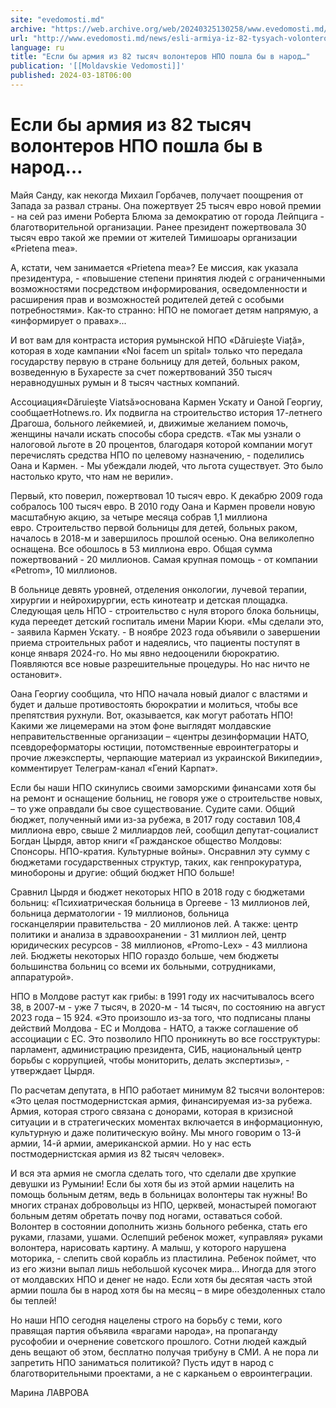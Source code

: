 ```yaml
---
site: "evedomosti.md"
archive: "https://web.archive.org/web/20240325130258/www.evedomosti.md/news/esli-armiya-iz-82-tysyach-volonterov-npo-poshla-v-narod"
url: "http://www.evedomosti.md/news/esli-armiya-iz-82-tysyach-volonterov-npo-poshla-v-narod"
language: ru
title: "Если бы армия из 82 тысяч волонтеров НПО пошла бы в народ…"
publication: '[[Moldavskie Vedomosti]]'
published: 2024-03-18T06:00
---
```


# Если бы армия из 82 тысяч волонтеров НПО пошла бы в народ…

Майя Санду, как некогда Михаил Горбачев, получает поощрения от Запада за развал страны. Она пожертвует 25 тысяч евро новой премии - на сей раз имени Роберта Блюма за демократию от города Лейпцига - благотворительной организации. Ранее президент пожертвовала 30 тысяч евро такой же премии от жителей Тимишоары организации «Prietena mea».

А, кстати, чем занимается «Prietena mea»? Ее миссия, как указала президентура, - «повышение степени принятия людей с ограниченными возможностями посредством информирования, осведомленности и расширения прав и возможностей родителей детей с особыми потребностями». Как-то странно: НПО не помогает детям напрямую, а «информирует о правах»...

И вот вам для контраста история румынской НПО «Dăruiește Viață», которая в ходе кампании «Noi facem un spital» только что передала государству первую в стране больницу для детей, больных раком, возведенную в Бухаресте за счет пожертвований 350 тысяч неравнодушных румын и 8 тысяч частных компаний.

Ассоциация«Dăruieşte Viatsă»основана Кармен Ускату и Оаной Георгиу, сообщаетHotnews.ro. Их подвигла на строительство история 17-летнего Драгоша, больного лейкемией, и, движимые желанием помочь, женщины начали искать способы сбора средств. «Так мы узнали о налоговой льготе в 20 процентов, благодаря которой компании могут перечислять средства НПО по целевому назначению, - поделились Оана и Кармен. - Мы убеждали людей, что льгота существует. Это было настолько круто, что нам не верили».

Первый, кто поверил, пожертвовал 10 тысяч евро. К декабрю 2009 года собралось 100 тысяч евро. В 2010 году Оана и Кармен провели новую масштабную акцию, за четыре месяца собрав 1,1 миллиона евро. Строительство первой больницы для детей, больных раком, началось в 2018-м и завершилось прошлой осенью. Она великолепно оснащена. Все обошлось в 53 миллиона евро. Общая сумма пожертвований - 20 миллионов. Самая крупная помощь - от компании «Petrom», 10 миллионов.

В больнице девять уровней, отделения онкологии, лучевой терапии, хирургии и нейрохирургии, есть кинотеатр и детская площадка. Следующая цель НПО - строительство с нуля второго блока больницы, куда переедет детский госпиталь имени Марии Кюри. «Мы сделали это, - заявила Кармен Ускату. - В ноябре 2023 года объявили о завершении приема строительных работ и надеялись, что пациенты поступят в конце января 2024-го. Но мы явно недооценили бюрократию. Появляются все новые разрешительные процедуры. Но нас ничто не остановит».

Оана Георгиу сообщила, что НПО начала новый диалог с властями и будет и дальше противостоять бюрократии и молиться, чтобы все препятствия рухнули. Вот, оказывается, как могут работать НПО! Какими же лицемерами на этом фоне выглядят молдавские неправительственные организации – «центры дезинформации НАТО, псевдореформаторы юстиции, потомственные евроинтеграторы и прочие лжеэксперты, черпающие материал из украинской Википедии», комментирует Телеграм-канал «Гений Карпат».

Если бы наши НПО скинулись своими заморскими финансами хотя бы на ремонт и оснащение больниц, не говоря уже о строительстве новых, – то уже оправдали бы свое существование. Судите сами. Общий бюджет, полученный ими из-за рубежа, в 2017 году составил 108,4 миллиона евро, свыше 2 миллиардов лей, сообщил депутат-социалист Богдан Цырдя, автор книги «Гражданское общество Молдовы: Спонсоры. НПО-кратия. Культурные войны». Онсравнил эту сумму с бюджетами государственных структур, таких, как генпрокуратура, минобороны и другие: общий бюджет НПО больше!

Сравнил Цырдя и бюджет некоторых НПО в 2018 году с бюджетами больниц: «Психиатрическая больница в Оргееве - 13 миллионов лей, больница дерматологии - 19 миллионов, больница госканцелярии правительства - 20 миллионов лей. А также: центр политики и анализа в здравоохранении - 31 миллион лей, центр юридических ресурсов - 38 миллионов, «Promo-Lex» - 43 миллиона лей. Бюджеты некоторых НПО гораздо больше, чем бюджеты большинства больниц со всеми их больными, сотрудниками, аппаратурой».

НПО в Молдове растут как грибы: в 1991 году их насчитывалось всего 38, в 2007-м - уже 7 тысяч, в 2020-м - 14 тысяч, по состоянию на август 2023 года – 15 924. «Это произошло из-за того, что подписаны планы действий Молдова - ЕС и Молдова - НАТО, а также соглашение об ассоциации с ЕС. Это позволило НПО проникнуть во все госструктуры: парламент, администрацию президента, СИБ, национальный центр борьбы с коррупцией, чтобы мониторить, делать экспертизы», - утверждает Цырдя.

По расчетам депутата, в НПО работает минимум 82 тысячи волонтеров: «Это целая постмодернистская армия, финансируемая из-за рубежа. Армия, которая строго связана с донорами, которая в кризисной ситуации и в стратегических моментах включается в информационную, культурную и даже политическую войну. Мы много говорим о 13-й армии, 14-й армии, американской армии. Но у нас есть постмодернистская армия из 82 тысяч человек».

И вся эта армия не смогла сделать того, что сделали две хрупкие девушки из Румынии! Если бы хотя бы из этой армии нацелить на помощь больным детям, ведь в больницах волонтеры так нужны! Во многих странах добровольцы из НПО, церквей, монастырей помогают больным детям обретать почву под ногами, оставаться собой. Волонтер в состоянии дополнить жизнь больного ребенка, стать его руками, глазами, ушами. Ослепший ребенок может, «управляя» руками волонтера, нарисовать картину. А малыш, у которого нарушена моторика, - слепить свой корабль из пластилина. Ребенок поймет, что из его жизни выпал лишь небольшой кусочек мира… Иногда для этого от молдавских НПО и денег не надо. Если хотя бы десятая часть этой армии пошла бы в народ хотя бы на месяц – в мире обездоленных стало бы теплей!

Но наши НПО сегодня нацелены строго на борьбу с теми, кого правящая партия объявила «врагами народа», на пропаганду русофобии и очернение советского прошлого. Сотни людей каждый день вещают об этом, бесплатно получая трибуну в СМИ. А не пора ли запретить НПО заниматься политикой? Пусть идут в народ с благотворительными проектами, а не с карканьем о евроинтеграции.

Марина ЛАВРОВА